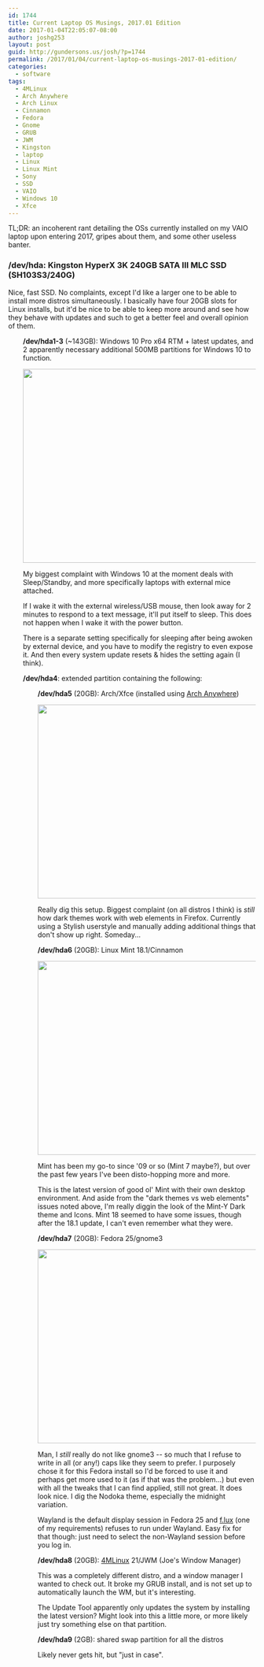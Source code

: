 ```yaml
---
id: 1744
title: Current Laptop OS Musings, 2017.01 Edition
date: 2017-01-04T22:05:07-08:00
author: joshg253
layout: post
guid: http://gundersons.us/josh/?p=1744
permalink: /2017/01/04/current-laptop-os-musings-2017-01-edition/
categories:
  - software
tags:
  - 4MLinux
  - Arch Anywhere
  - Arch Linux
  - Cinnamon
  - Fedora
  - Gnome
  - GRUB
  - JWM
  - Kingston
  - laptop
  - Linux
  - Linux Mint
  - Sony
  - SSD
  - VAIO
  - Windows 10
  - Xfce
---
```

TL;DR: an incoherent rant detailing the OSs currently installed on my VAIO laptop upon entering 2017, gripes about them, and some other useless banter.
<h3>/dev/hda: Kingston HyperX 3K 240GB SATA III MLC SSD (SH103S3/240G)</h3>
Nice, fast SSD. No complaints, except I'd like a larger one to be able to install more distros simultaneously. I basically have four 20GB slots for Linux installs, but it'd be nice to be able to keep more around and see how they behave with updates and such to get a better feel and overall opinion of them.
<p style="padding-left: 30px;"><strong>/dev/hda1-3</strong> (~143GB): Windows 10 Pro x64 RTM + latest updates, and 2 apparently necessary additional 500MB partitions for Windows 10 to function.</p>
<p style="padding-left: 30px;"><img class="aligncenter wp-image-1749 size-large" src="http://gundersons.us/josh/wp-content/uploads/sites/2/2017/01/win-1024x576.png" width="700" height="394" /></p>
<p style="padding-left: 30px;">My biggest complaint with Windows 10 at the moment deals with Sleep/Standby, and more specifically laptops with external mice attached.</p>
<p style="padding-left: 30px;">If I wake it with the external wireless/USB mouse, then look away for 2 minutes to respond to a text message, it'll put itself to sleep. This does not happen when I wake it with the power button.</p>
<p style="padding-left: 30px;">There is a separate setting specifically for sleeping after being awoken by external device, and you have to modify the registry to even expose it. And then every system update resets &amp; hides the setting again (I think).</p>
<p style="padding-left: 30px;"><strong>/dev/hda4</strong>: extended partition containing the following:</p>
<p style="padding-left: 60px;"><strong>/dev/hda5</strong> (20GB): Arch/Xfce (installed using <a href="https://arch-anywhere.org/">Arch Anywhere</a>)</p>
<p style="padding-left: 60px;"><img class="aligncenter wp-image-1752 size-large" src="http://gundersons.us/josh/wp-content/uploads/sites/2/2017/01/Screenshot_2017-01-07_18-31-37-1024x576.png" width="700" height="394" /></p>
<p style="padding-left: 60px;">Really dig this setup. Biggest complaint (on all distros I think) is <em>still</em> how dark themes work with web elements in Firefox. Currently using a Stylish userstyle and manually adding additional things that don't show up right. Someday...</p>
<p style="padding-left: 60px;"><strong>/dev/hda6</strong> (20GB): Linux Mint 18.1/Cinnamon</p>
<p style="padding-left: 60px;"><img class="aligncenter wp-image-1750 size-large" src="http://gundersons.us/josh/wp-content/uploads/sites/2/2017/01/Screenshot-from-2017-01-07-18-30-03-1024x576.png" width="700" height="394" /></p>
<p style="padding-left: 60px;">Mint has been my go-to since '09 or so (Mint 7 maybe?), but over the past few years I've been disto-hopping more and more.</p>
<p style="padding-left: 60px;">This is the latest version of good ol' Mint with their own desktop environment. And aside from the "dark themes vs web elements" issues noted above, I'm really diggin the look of the Mint-Y Dark theme and Icons. Mint 18 seemed to have some issues, though after the 18.1 update, I can't even remember what they were.</p>
<p style="padding-left: 60px;"><strong>/dev/hda7</strong> (20GB): Fedora 25/gnome3</p>
<p style="padding-left: 60px;"><img class="aligncenter wp-image-1751 size-large" src="http://gundersons.us/josh/wp-content/uploads/sites/2/2017/01/Screenshot-from-2017-01-07-18-36-10-1024x576.png" width="700" height="394" /></p>
<p style="padding-left: 60px;">Man, I <em>still</em> really do not like gnome3 -- so much that I refuse to write in all (or any!) caps like they seem to prefer. I purposely chose it for this Fedora install so I'd be forced to use it and perhaps get more used to it (as if that was the problem...) but even with all the tweaks that I can find applied, still not great. It does look nice. I dig the Nodoka theme, especially the midnight variation.</p>
<p style="padding-left: 60px;">Wayland is the default display session in Fedora 25 and <a href="https://justgetflux.com/">f.lux</a> (one of my requirements) refuses to run under Wayland. Easy fix for that though: just need to select the non-Wayland session before you log in.</p>
<p style="padding-left: 60px;"><strong>/dev/hda8</strong> (20GB): <a href="https://4mlinux.com/">4MLinux</a> 21/JWM (Joe's Window Manager)</p>
<p style="padding-left: 60px;">This was a completely different distro, and a window manager I wanted to check out. It broke my GRUB install, and is not set up to automatically launch the WM, but it's interesting.</p>
<p style="padding-left: 60px;">The Update Tool apparently only updates the system by installing the latest version? Might look into this a little more, or more likely just try something else on that partition.</p>
<p style="padding-left: 60px;"><strong>/dev/hda9</strong> (2GB): shared swap partition for all the distros</p>
<p style="padding-left: 60px;">Likely never gets hit, but "just in case".</p>
<span style="border-radius: 2px; text-indent: 20px; width: auto; padding: 0px 4px 0px 0px; text-align: center; font: bold 11px/20px 'Helvetica Neue',Helvetica,sans-serif; color: #ffffff; background: #bd081c  no-repeat scroll 3px 50% / 14px 14px; position: absolute; opacity: 1; z-index: 8675309; display: none; cursor: pointer;">Save</span>